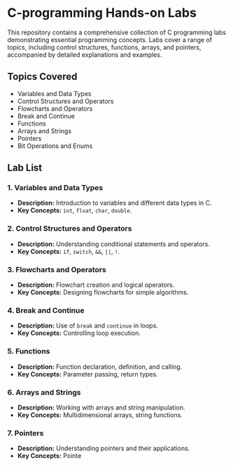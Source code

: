 # C-programming Hands-on Labs
This repository contains a comprehensive collection of C programming labs demonstrating essential programming concepts. Labs cover a range of topics, including control structures, functions, arrays, and pointers, accompanied by detailed explanations and examples.

## Topics Covered

- Variables and Data Types
- Control Structures and Operators
- Flowcharts and Operators
- Break and Continue
- Functions
- Arrays and Strings
- Pointers
- Bit Operations and Enums

## Lab List

### 1. Variables and Data Types
- **Description:** Introduction to variables and different data types in C.
- **Key Concepts:** `int`, `float`, `char`, `double`.

### 2. Control Structures and Operators
- **Description:** Understanding conditional statements and operators.
- **Key Concepts:** `if`, `switch`, `&&`, `||`, `!`.

### 3. Flowcharts and Operators
- **Description:** Flowchart creation and logical operators.
- **Key Concepts:** Designing flowcharts for simple algorithms.

### 4. Break and Continue
- **Description:** Use of `break` and `continue` in loops.
- **Key Concepts:** Controlling loop execution.

### 5. Functions
- **Description:** Function declaration, definition, and calling.
- **Key Concepts:** Parameter passing, return types.

### 6. Arrays and Strings
- **Description:** Working with arrays and string manipulation.
- **Key Concepts:** Multidimensional arrays, string functions.

### 7. Pointers
- **Description:** Understanding pointers and their applications.
- **Key Concepts:** Pointe
